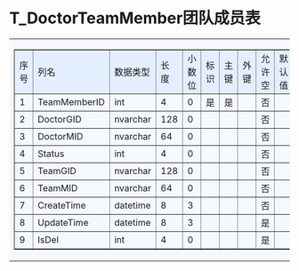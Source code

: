 # T_DoctorTeamMember团队成员表
<table border="0" cellpadding="5" cellspacing="0" width="90%"><tbody><tr><td bgcolor="#F5F9FF"><table cellspacing="0" cellpadding="5" border="1" width="100%" bordercolorlight="#4F7FC9" bordercolordark="#D3D8E0"><tbody><tr bgcolor="#E3EFFF"><td>序号</td><td>列名</td><td>数据类型</td><td>长度</td><td>小数位</td><td>标识</td><td>主键</td><td>外键</td><td>允许空</td><td>默认值</td><td>说明</td></tr><tr><td>1</td><td>TeamMemberID</td><td>int</td><td>4</td><td>0</td><td>是</td><td>是</td><td>&nbsp;</td><td>否</td><td>&nbsp;</td><td align="left">&nbsp;</td></tr><tr><td>2</td><td>DoctorGID</td><td>nvarchar</td><td>128</td><td>0</td><td>&nbsp;</td><td>&nbsp;</td><td>&nbsp;</td><td>否</td><td>&nbsp;</td><td align="left">&nbsp;</td></tr><tr><td>3</td><td>DoctorMID</td><td>nvarchar</td><td>64</td><td>0</td><td>&nbsp;</td><td>&nbsp;</td><td>&nbsp;</td><td>否</td><td>&nbsp;</td><td align="left">&nbsp;</td></tr><tr><td>4</td><td>Status</td><td>int</td><td>4</td><td>0</td><td>&nbsp;</td><td>&nbsp;</td><td>&nbsp;</td><td>否</td><td>&nbsp;</td><td align="left">&nbsp;</td></tr><tr><td>5</td><td>TeamGID</td><td>nvarchar</td><td>128</td><td>0</td><td>&nbsp;</td><td>&nbsp;</td><td>&nbsp;</td><td>否</td><td>&nbsp;</td><td align="left">&nbsp;</td></tr><tr><td>6</td><td>TeamMID</td><td>nvarchar</td><td>64</td><td>0</td><td>&nbsp;</td><td>&nbsp;</td><td>&nbsp;</td><td>否</td><td>&nbsp;</td><td align="left">&nbsp;</td></tr><tr><td>7</td><td>CreateTime</td><td>datetime</td><td>8</td><td>3</td><td>&nbsp;</td><td>&nbsp;</td><td>&nbsp;</td><td>否</td><td>&nbsp;</td><td align="left">&nbsp;</td></tr><tr><td>8</td><td>UpdateTime</td><td>datetime</td><td>8</td><td>3</td><td>&nbsp;</td><td>&nbsp;</td><td>&nbsp;</td><td>是</td><td>&nbsp;</td><td align="left">&nbsp;</td></tr><tr><td>9</td><td>IsDel</td><td>int</td><td>4</td><td>0</td><td>&nbsp;</td><td>&nbsp;</td><td>&nbsp;</td><td>是</td><td>&nbsp;</td><td align="left">&nbsp;</td></tr></tbody></table></td></tr></tbody></table>
